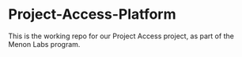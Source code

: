 # Project-Access-Platform
This is the working repo for our Project Access project, as part of the Menon Labs program. 
